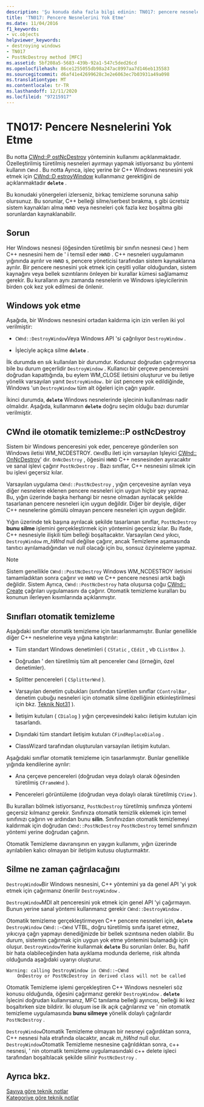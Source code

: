 ```yaml
---
description: 'Şu konuda daha fazla bilgi edinin: TN017: pencere nesnelerini yok etme'
title: 'TN017: Pencere Nesnelerini Yok Etme'
ms.date: 11/04/2016
f1_keywords:
- vc.objects
helpviewer_keywords:
- destroying windows
- TN017
- PostNcDestroy method [MFC]
ms.assetid: 5bf208a5-5683-439b-92a1-547c5ded26cd
ms.openlocfilehash: 86ce1255055db98a247ac8997aa7d146eb135583
ms.sourcegitcommit: d6af41e42699628c3e2e6063ec7b03931a49a098
ms.translationtype: MT
ms.contentlocale: tr-TR
ms.lasthandoff: 12/11/2020
ms.locfileid: "97215917"
---
```

# <a name="tn017-destroying-window-objects"></a>TN017: Pencere Nesnelerini Yok Etme

Bu notta [CWnd::P ostNcDestroy](../mfc/reference/cwnd-class.md#postncdestroy) yönteminin kullanımı açıklanmaktadır. Özelleştirilmiş türetilmiş nesneleri ayırmayı yapmak istiyorsanız bu yöntemi kullanın `CWnd` . Bu notta Ayrıca, işleç yerine bir C++ Windows nesnesini yok etmek için [CWnd::D estroyWindow](../mfc/reference/cwnd-class.md#destroywindow) kullanmanız gerektiğini de açıklanmaktadır **`delete`** .

Bu konudaki yönergeleri izlerseniz, birkaç temizleme sorununa sahip olursunuz. Bu sorunlar, C++ belleği silme/serbest bırakma, s gibi ücretsiz sistem kaynakları alma `HWND` veya nesneleri çok fazla kez boşaltma gibi sorunlardan kaynaklanabilir.

## <a name="the-problem"></a>Sorun

Her Windows nesnesi (öğesinden türetilmiş bir sınıfın nesnesi `CWnd` ) hem C++ nesnesini hem de ' i temsil eder `HWND` . C++ nesneleri uygulamanın yığınında ayrılır ve `HWND` s, pencere yöneticisi tarafından sistem kaynaklarına ayrılır. Bir pencere nesnesini yok etmek için çeşitli yollar olduğundan, sistem kaynağını veya bellek sızıntılarını önleyen bir kurallar kümesi sağlamamız gerekir. Bu kuralların aynı zamanda nesnelerin ve Windows işleyicilerinin birden çok kez yok edilmesi de önlenir.

## <a name="destroying-windows"></a>Windows yok etme

Aşağıda, bir Windows nesnesini ortadan kaldırma için izin verilen iki yol verilmiştir:

- `CWnd::DestroyWindow`Veya Windows API 'si çağrılıyor `DestroyWindow` .

- İşleciyle açıkça silme **`delete`** .

İlk durumda en sık kullanılan bir durumdur. Kodunuz doğrudan çağrımıyorsa bile bu durum geçerlidir `DestroyWindow` . Kullanıcı bir çerçeve penceresini doğrudan kapattığında, bu eylem WM_CLOSE iletisini oluşturur ve bu iletiye yönelik varsayılan yanıt `DestroyWindow.` bir üst pencere yok edildiğinde, Windows 'un `DestroyWindow` tüm alt öğeleri için çağrı yapılır.

İkinci durumda, **`delete`** Windows nesnelerinde işlecinin kullanılması nadir olmalıdır. Aşağıda, kullanmanın **`delete`** doğru seçim olduğu bazı durumlar verilmiştir.

## <a name="auto-cleanup-with-cwndpostncdestroy"></a>CWnd ile otomatik temizleme::P ostNcDestroy

Sistem bir Windows penceresini yok eder, pencereye gönderilen son Windows iletisi WM_NCDESTROY. `CWnd`Bu ileti için varsayılan Işleyici [CWnd:: OnNcDestroy](../mfc/reference/cwnd-class.md#onncdestroy)' dır. `OnNcDestroy` , öğesini `HWND` C++ nesnesinden ayıracaktır ve sanal işlevi çağırır `PostNcDestroy` . Bazı sınıflar, C++ nesnesini silmek için bu işlevi geçersiz kılar.

Varsayılan uygulama `CWnd::PostNcDestroy` , yığın çerçevesine ayrılan veya diğer nesnelere eklenen pencere nesneleri için uygun hiçbir şey yapmaz. Bu, yığın üzerinde başka herhangi bir nesne olmadan ayrılacak şekilde tasarlanan pencere nesneleri için uygun değildir. Diğer bir deyişle, diğer C++ nesnelerine gömülü olmayan pencere nesneleri için uygun değildir.

Yığın üzerinde tek başına ayrılacak şekilde tasarlanan sınıflar, `PostNcDestroy` **bunu silme** işlemini gerçekleştirmek için yöntemini geçersiz kılar. Bu ifade, C++ nesnesiyle ilişkili tüm belleği boşaltacaktır. Varsayılan `CWnd` yıkıcı, `DestroyWindow` *m_hWnd* null değilse çağırır, ancak Temizleme aşamasında tanıtıcı ayrılamadığından ve null olacağı için bu, sonsuz özyineleme yapmaz.

> [!NOTE]
> Sistem genellikle `CWnd::PostNcDestroy` Windows WM_NCDESTROY iletisini tamamladıktan sonra çağırır ve `HWND` ve C++ pencere nesnesi artık bağlı değildir. Sistem Ayrıca, `CWnd::PostNcDestroy` hata oluşursa çoğu [CWnd:: Create](../mfc/reference/cwnd-class.md#create) çağrıları uygulamasını da çağırır. Otomatik temizleme kuralları bu konunun ilerleyen kısımlarında açıklanmıştır.

## <a name="auto-cleanup-classes"></a>Sınıfları otomatik temizleme

Aşağıdaki sınıflar otomatik temizleme için tasarlanmamıştır. Bunlar genellikle diğer C++ nesnelerine veya yığına katıştırılır:

- Tüm standart Windows denetimleri ( `CStatic` , `CEdit` , vb `CListBox` .).

- Doğrudan ' den türetilmiş tüm alt pencereler `CWnd` (örneğin, özel denetimler).

- Splitter pencereleri ( `CSplitterWnd` ).

- Varsayılan denetim çubukları (sınıfından türetilen sınıflar `CControlBar` , denetim çubuğu nesneleri için otomatik silme özelliğinin etkinleştirilmesi için bkz. [Teknik Not31](../mfc/tn031-control-bars.md) ).

- İletişim kutuları ( `CDialog` ) yığın çerçevesindeki kalıcı iletişim kutuları için tasarlandı.

- Dışındaki tüm standart iletişim kutuları `CFindReplaceDialog` .

- ClassWizard tarafından oluşturulan varsayılan iletişim kutuları.

Aşağıdaki sınıflar otomatik temizleme için tasarlanmıştır. Bunlar genellikle yığında kendilerine ayrılır:

- Ana çerçeve pencereleri (doğrudan veya dolaylı olarak öğesinden türetilmiş `CFrameWnd` ).

- Pencereleri görüntüleme (doğrudan veya dolaylı olarak türetilmiş `CView` ).

Bu kuralları bölmek istiyorsanız, `PostNcDestroy` türetilmiş sınıfınıza yöntemi geçersiz kılmanız gerekir. Sınıfınıza otomatik temizlik eklemek için temel sınıfınızı çağırın ve ardından bunu **silin**. Sınıfınızdan otomatik temizlemeyi kaldırmak için doğrudan `CWnd::PostNcDestroy` `PostNcDestroy` temel sınıfınızın yöntemi yerine doğrudan çağırın.

Otomatik Temizleme davranışının en yaygın kullanımı, yığın üzerinde ayrılabilen kalıcı olmayan bir iletişim kutusu oluşturmaktır.

## <a name="when-to-call-delete"></a>Silme ne zaman çağrılacağını

`DestroyWindow`Bir Windows nesnesini, C++ yöntemini ya da genel API 'yi yok etmek için çağırmanız önerilir `DestroyWindow` .

`DestroyWindow`MDI alt penceresini yok etmek için genel API 'yi çağırmayın. Bunun yerine sanal yöntemi kullanmanız gerekir `CWnd::DestroyWindow` .

Otomatik temizleme gerçekleştirmeyen C++ pencere nesneleri için, **`delete`** `DestroyWindow` `CWnd::~CWnd` VTBL, doğru türetilmiş sınıfa işaret etmez, yıkıcıya çağrı yapmayı denediğinizde bir bellek sızıntısına neden olabilir. Bu durum, sistemin çağırmak için uygun yok etme yöntemini bulamadığı için oluşur. `DestroyWindow`Yerine kullanmak **`delete`** Bu sorunları önler. Bu, hafif bir hata olabileceğinden hata ayıklama modunda derleme, risk altında olduğunda aşağıdaki uyarıyı oluşturur.

```
Warning: calling DestroyWindow in CWnd::~CWnd
    OnDestroy or PostNcDestroy in derived class will not be called
```

Otomatik Temizleme işlemi gerçekleştiren C++ Windows nesneleri söz konusu olduğunda, öğesini çağırmanız gerekir `DestroyWindow` . **`delete`** İşlecini doğrudan kullanırsanız, MFC tanılama belleği ayırıcısı, belleği iki kez boşaltırken size bildirir. İki oluşum ise ilk açık çağrılarınız ve ' nin otomatik temizleme uygulamasında **bunu silmeye** yönelik dolaylı çağrılardır `PostNcDestroy` .

`DestroyWindow`Otomatik Temizleme olmayan bir nesneyi çağırdıktan sonra, C++ nesnesi hala etrafında olacaktır, ancak *m_hWnd* null olur. `DestroyWindow`Otomatik Temizleme nesnesine çağrıldıktan sonra, c++ nesnesi, ' nin otomatik temizleme uygulamasındaki c++ delete işleci tarafından boşaltılacak şekilde silinir `PostNcDestroy` .

## <a name="see-also"></a>Ayrıca bkz.

[Sayıya göre teknik notlar](../mfc/technical-notes-by-number.md)<br/>
[Kategoriye göre teknik notlar](../mfc/technical-notes-by-category.md)
